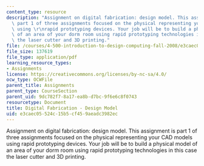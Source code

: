 ```yaml
---
content_type: resource
description: "Assignment on digital fabrication: design model. This assignment is\
  \ part 1 of three assignments focused on the physical representing your CAD models\
  \ using \r\nrapid prototyping devices. Your job will be to build a physical model\
  \ of an area of your dorm room using rapid prototyping technologies in this case\
  \ the laser cutter and 3D printing."
file: /courses/4-500-introduction-to-design-computing-fall-2008/e3caec05524c15b5cf459aeadc3982ec_assn7.pdf
file_size: 137619
file_type: application/pdf
learning_resource_types:
- Assignments
license: https://creativecommons.org/licenses/by-nc-sa/4.0/
ocw_type: OCWFile
parent_title: Assignments
parent_type: CourseSection
parent_uid: 9dc782f7-8a17-ea8b-d7bc-9f6e6c8f0743
resourcetype: Document
title: Digital Fabrication - Design Model
uid: e3caec05-524c-15b5-cf45-9aeadc3982ec
---
```

Assignment on digital fabrication: design model. This assignment is part 1 of three assignments focused on the physical representing your CAD models using 
rapid prototyping devices. Your job will be to build a physical model of an area of your dorm room using rapid prototyping technologies in this case the laser cutter and 3D printing.